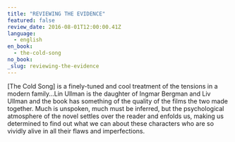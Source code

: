 ```yaml
---
title: "REVIEWING THE EVIDENCE"
featured: false
review_date: 2016-08-01T12:00:00.41Z
language:
  - english
en_book:
  - the-cold-song
no_book:
_slug: reviewing-the-evidence
---
```


[The Cold Song] is a finely-tuned and cool treatment of the tensions in a modern family…Lin Ullman is the daughter of Ingmar Bergman and Liv Ullman and the book has something of the quality of the films the two made together. Much is unspoken, much must be inferred, but the psychological atmosphere of the novel settles over the reader and enfolds us, making us determined to find out what we can about these characters who are so vividly alive in all their flaws and imperfections.

